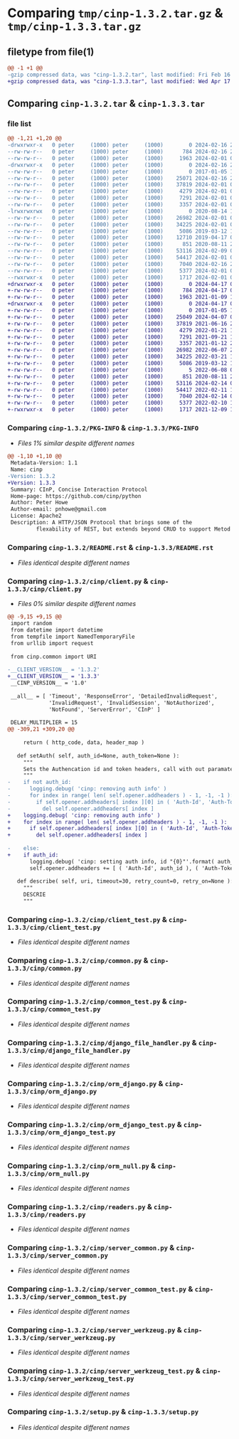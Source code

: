 # Comparing `tmp/cinp-1.3.2.tar.gz` & `tmp/cinp-1.3.3.tar.gz`

## filetype from file(1)

```diff
@@ -1 +1 @@
-gzip compressed data, was "cinp-1.3.2.tar", last modified: Fri Feb 16 20:39:54 2024, max compression
+gzip compressed data, was "cinp-1.3.3.tar", last modified: Wed Apr 17 04:45:19 2024, max compression
```

## Comparing `cinp-1.3.2.tar` & `cinp-1.3.3.tar`

### file list

```diff
@@ -1,21 +1,20 @@
-drwxrwxr-x   0 peter     (1000) peter     (1000)        0 2024-02-16 20:39:54.593773 cinp-1.3.2/
--rw-rw-r--   0 peter     (1000) peter     (1000)      784 2024-02-16 20:39:54.597773 cinp-1.3.2/PKG-INFO
--rw-rw-r--   0 peter     (1000) peter     (1000)     1963 2024-02-01 05:02:53.435243 cinp-1.3.2/README.rst
-drwxrwxr-x   0 peter     (1000) peter     (1000)        0 2024-02-16 20:39:54.593773 cinp-1.3.2/cinp/
--rw-rw-r--   0 peter     (1000) peter     (1000)        0 2017-01-05 15:06:39.795258 cinp-1.3.2/cinp/__init__.py
--rw-rw-r--   0 peter     (1000) peter     (1000)    25071 2024-02-16 20:39:30.078288 cinp-1.3.2/cinp/client.py
--rw-rw-r--   0 peter     (1000) peter     (1000)    37819 2024-02-01 05:02:53.435243 cinp-1.3.2/cinp/client_test.py
--rw-rw-r--   0 peter     (1000) peter     (1000)     4279 2024-02-01 05:02:53.435243 cinp-1.3.2/cinp/common.py
--rw-rw-r--   0 peter     (1000) peter     (1000)     7291 2024-02-01 05:02:53.439242 cinp-1.3.2/cinp/common_test.py
--rw-rw-r--   0 peter     (1000) peter     (1000)     3357 2024-02-01 05:02:53.439242 cinp-1.3.2/cinp/django_file_handler.py
-lrwxrwxrwx   0 peter     (1000) peter     (1000)        0 2020-08-14 13:25:31.338020 cinp-1.3.2/cinp/django_settings.py -> ../django_test.settings
--rw-rw-r--   0 peter     (1000) peter     (1000)    26982 2024-02-01 05:02:53.443242 cinp-1.3.2/cinp/orm_django.py
--rw-rw-r--   0 peter     (1000) peter     (1000)    34225 2024-02-01 05:02:53.447241 cinp-1.3.2/cinp/orm_django_test.py
--rw-rw-r--   0 peter     (1000) peter     (1000)     5086 2019-03-12 17:18:48.072860 cinp-1.3.2/cinp/orm_null.py
--rw-rw-r--   0 peter     (1000) peter     (1000)    12710 2019-04-17 00:28:15.394905 cinp-1.3.2/cinp/orm_peewee.py
--rw-rw-r--   0 peter     (1000) peter     (1000)      851 2020-08-11 23:28:51.800863 cinp-1.3.2/cinp/readers.py
--rw-rw-r--   0 peter     (1000) peter     (1000)    53116 2024-02-09 05:19:15.953496 cinp-1.3.2/cinp/server_common.py
--rw-rw-r--   0 peter     (1000) peter     (1000)    54417 2024-02-01 05:02:53.451241 cinp-1.3.2/cinp/server_common_test.py
--rw-rw-r--   0 peter     (1000) peter     (1000)     7040 2024-02-16 20:39:30.078288 cinp-1.3.2/cinp/server_werkzeug.py
--rw-rw-r--   0 peter     (1000) peter     (1000)     5377 2024-02-01 05:02:53.455241 cinp-1.3.2/cinp/server_werkzeug_test.py
--rwxrwxr-x   0 peter     (1000) peter     (1000)     1717 2024-02-01 05:02:53.459240 cinp-1.3.2/setup.py
+drwxrwxr-x   0 peter     (1000) peter     (1000)        0 2024-04-17 04:45:19.350221 cinp-1.3.3/
+-rw-rw-r--   0 peter     (1000) peter     (1000)      784 2024-04-17 04:45:19.350221 cinp-1.3.3/PKG-INFO
+-rw-rw-r--   0 peter     (1000) peter     (1000)     1963 2021-01-09 19:32:33.073446 cinp-1.3.3/README.rst
+drwxrwxr-x   0 peter     (1000) peter     (1000)        0 2024-04-17 04:45:19.350221 cinp-1.3.3/cinp/
+-rw-rw-r--   0 peter     (1000) peter     (1000)        0 2017-01-05 15:06:39.000000 cinp-1.3.3/cinp/__init__.py
+-rw-rw-r--   0 peter     (1000) peter     (1000)    25049 2024-04-07 03:26:14.408028 cinp-1.3.3/cinp/client.py
+-rw-rw-r--   0 peter     (1000) peter     (1000)    37819 2021-06-16 22:21:16.762807 cinp-1.3.3/cinp/client_test.py
+-rw-rw-r--   0 peter     (1000) peter     (1000)     4279 2022-01-21 18:46:55.435187 cinp-1.3.3/cinp/common.py
+-rw-rw-r--   0 peter     (1000) peter     (1000)     7291 2021-09-21 18:49:23.950327 cinp-1.3.3/cinp/common_test.py
+-rw-rw-r--   0 peter     (1000) peter     (1000)     3357 2021-01-12 22:30:48.003805 cinp-1.3.3/cinp/django_file_handler.py
+-rw-rw-r--   0 peter     (1000) peter     (1000)    26982 2022-06-07 22:26:48.457763 cinp-1.3.3/cinp/orm_django.py
+-rw-rw-r--   0 peter     (1000) peter     (1000)    34225 2022-03-21 18:07:01.457825 cinp-1.3.3/cinp/orm_django_test.py
+-rw-rw-r--   0 peter     (1000) peter     (1000)     5086 2019-03-12 17:18:48.000000 cinp-1.3.3/cinp/orm_null.py
+-rw-rw-r--   0 peter     (1000) peter     (1000)        5 2022-06-08 00:02:10.239250 cinp-1.3.3/cinp/orm_peewee.py
+-rw-rw-r--   0 peter     (1000) peter     (1000)      851 2020-08-11 23:28:51.000000 cinp-1.3.3/cinp/readers.py
+-rw-rw-r--   0 peter     (1000) peter     (1000)    53116 2024-02-14 02:19:47.883791 cinp-1.3.3/cinp/server_common.py
+-rw-rw-r--   0 peter     (1000) peter     (1000)    54417 2022-02-11 15:37:54.302914 cinp-1.3.3/cinp/server_common_test.py
+-rw-rw-r--   0 peter     (1000) peter     (1000)     7040 2024-02-14 02:17:38.927030 cinp-1.3.3/cinp/server_werkzeug.py
+-rw-rw-r--   0 peter     (1000) peter     (1000)     5377 2022-02-10 15:57:52.529872 cinp-1.3.3/cinp/server_werkzeug_test.py
+-rwxrwxr-x   0 peter     (1000) peter     (1000)     1717 2021-12-09 16:19:38.467916 cinp-1.3.3/setup.py
```

### Comparing `cinp-1.3.2/PKG-INFO` & `cinp-1.3.3/PKG-INFO`

 * *Files 1% similar despite different names*

```diff
@@ -1,10 +1,10 @@
 Metadata-Version: 1.1
 Name: cinp
-Version: 1.3.2
+Version: 1.3.3
 Summary: CInP, Concise Interaction Protocol
 Home-page: https://github.com/cinp/python
 Author: Peter Howe
 Author-email: pnhowe@gmail.com
 License: Apache2
 Description: A HTTP/JSON Protocol that brings some of the
         flexability of REST, but extends beyond CRUD to support Metod Calling and
```

### Comparing `cinp-1.3.2/README.rst` & `cinp-1.3.3/README.rst`

 * *Files identical despite different names*

### Comparing `cinp-1.3.2/cinp/client.py` & `cinp-1.3.3/cinp/client.py`

 * *Files 0% similar despite different names*

```diff
@@ -9,15 +9,15 @@
 import random
 from datetime import datetime
 from tempfile import NamedTemporaryFile
 from urllib import request
 
 from cinp.common import URI
 
-__CLIENT_VERSION__ = '1.3.2'
+__CLIENT_VERSION__ = '1.3.3'
 __CINP_VERSION__ = '1.0'
 
 __all__ = [ 'Timeout', 'ResponseError', 'DetailedInvalidRequest',
             'InvalidRequest', 'InvalidSession', 'NotAuthorized',
             'NotFound', 'ServerError', 'CInP' ]
 
 DELAY_MULTIPLIER = 15
@@ -309,21 +309,20 @@
 
     return ( http_code, data, header_map )
 
   def setAuth( self, auth_id=None, auth_token=None ):
     """
     Sets the Authencation id and token headers, call with out paramaters to remove the headers.
     """
-    if not auth_id:
-      logging.debug( 'cinp: removing auth info' )
-      for index in range( len( self.opener.addheaders ) - 1, -1, -1 ):
-        if self.opener.addheaders[ index ][0] in ( 'Auth-Id', 'Auth-Token' ):
-          del self.opener.addheaders[ index ]
+    logging.debug( 'cinp: removing auth info' )
+    for index in range( len( self.opener.addheaders ) - 1, -1, -1 ):
+      if self.opener.addheaders[ index ][0] in ( 'Auth-Id', 'Auth-Token' ):
+        del self.opener.addheaders[ index ]
 
-    else:
+    if auth_id:
       logging.debug( 'cinp: setting auth info, id "{0}"'.format( auth_id ) )
       self.opener.addheaders += [ ( 'Auth-Id', auth_id ), ( 'Auth-Token', auth_token ) ]
 
   def describe( self, uri, timeout=30, retry_count=0, retry_on=None ):
     """
     DESCRIE
     """
```

### Comparing `cinp-1.3.2/cinp/client_test.py` & `cinp-1.3.3/cinp/client_test.py`

 * *Files identical despite different names*

### Comparing `cinp-1.3.2/cinp/common.py` & `cinp-1.3.3/cinp/common.py`

 * *Files identical despite different names*

### Comparing `cinp-1.3.2/cinp/common_test.py` & `cinp-1.3.3/cinp/common_test.py`

 * *Files identical despite different names*

### Comparing `cinp-1.3.2/cinp/django_file_handler.py` & `cinp-1.3.3/cinp/django_file_handler.py`

 * *Files identical despite different names*

### Comparing `cinp-1.3.2/cinp/orm_django.py` & `cinp-1.3.3/cinp/orm_django.py`

 * *Files identical despite different names*

### Comparing `cinp-1.3.2/cinp/orm_django_test.py` & `cinp-1.3.3/cinp/orm_django_test.py`

 * *Files identical despite different names*

### Comparing `cinp-1.3.2/cinp/orm_null.py` & `cinp-1.3.3/cinp/orm_null.py`

 * *Files identical despite different names*

### Comparing `cinp-1.3.2/cinp/readers.py` & `cinp-1.3.3/cinp/readers.py`

 * *Files identical despite different names*

### Comparing `cinp-1.3.2/cinp/server_common.py` & `cinp-1.3.3/cinp/server_common.py`

 * *Files identical despite different names*

### Comparing `cinp-1.3.2/cinp/server_common_test.py` & `cinp-1.3.3/cinp/server_common_test.py`

 * *Files identical despite different names*

### Comparing `cinp-1.3.2/cinp/server_werkzeug.py` & `cinp-1.3.3/cinp/server_werkzeug.py`

 * *Files identical despite different names*

### Comparing `cinp-1.3.2/cinp/server_werkzeug_test.py` & `cinp-1.3.3/cinp/server_werkzeug_test.py`

 * *Files identical despite different names*

### Comparing `cinp-1.3.2/setup.py` & `cinp-1.3.3/setup.py`

 * *Files identical despite different names*


